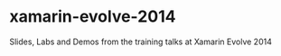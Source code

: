 xamarin-evolve-2014
===================

Slides, Labs and Demos from the training talks at Xamarin Evolve 2014
